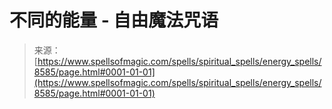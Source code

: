<!--yml

category: 未分类

date: 2024-06-12 18:44:01

-->

# 不同的能量 - 自由魔法咒语

> 来源：[https://www.spellsofmagic.com/spells/spiritual_spells/energy_spells/8585/page.html#0001-01-01](https://www.spellsofmagic.com/spells/spiritual_spells/energy_spells/8585/page.html#0001-01-01)
